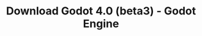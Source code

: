 ---
# Generated by /tools/generators/src/download_archive_generator !!! do not edit by hand !!!
title: 'Download Godot 4.0 (beta3) - Godot Engine'
type: 'download/archive'
name: '4.0'
flavor: 'beta3'
release_date: '2022-10-14T03:00:00-00:00'
release_notes: 'article/dev-snapshot-godot-4-0-beta-3/'
primaryPlatforms:
  - 'android.apk'
  - 'linux.64'
  - 'macos.universal'
  - 'windows.64'
  - 'web'
  - 'templates'
links:
  android.apk:
    name: 'android.apk'
    title: 'Android'
    caption: 'APK Universal (ARM64 + ARMv7 + x86_64 + x86)'
    tags:
      - 'APK download'
      - 'ARM64/v7'
      - 'x86 (64 & 32 bit)'
    hosts:
      github_builds:
        regular: 'https://github.com/godotengine/godot-builds/releases/download/4.0-beta3/Godot_v4.0-beta3_android_editor.apk'
        mono: '#'
      github:
        regular: 'https://github.com/godotengine/godot/releases/download/4.0-beta3/Godot_v4.0-beta3_android_editor.apk'
        mono: '#'
  linux.64:
    name: 'linux.64'
    title: 'Linux'
    caption: 'Padrão (x86_64)'
    tags:
      - '64 bit'
    hosts:
      github_builds:
        regular: 'https://github.com/godotengine/godot-builds/releases/download/4.0-beta3/Godot_v4.0-beta3_linux.x86_64.zip'
        mono: 'https://github.com/godotengine/godot-builds/releases/download/4.0-beta3/Godot_v4.0-beta3_mono_linux_x86_64.zip'
      github:
        regular: 'https://github.com/godotengine/godot/releases/download/4.0-beta3/Godot_v4.0-beta3_linux.x86_64.zip'
        mono: 'https://github.com/godotengine/godot/releases/download/4.0-beta3/Godot_v4.0-beta3_mono_linux_x86_64.zip'
  macos.universal:
    name: 'macos.universal'
    title: 'macOS'
    caption: 'Universal (x86_64 + Silício da Apple)'
    tags:
      - 'Intel/Apple Silicon'
      - '64 bit'
    hosts:
      github_builds:
        regular: 'https://github.com/godotengine/godot-builds/releases/download/4.0-beta3/Godot_v4.0-beta3_macos.universal.zip'
        mono: 'https://github.com/godotengine/godot-builds/releases/download/4.0-beta3/Godot_v4.0-beta3_mono_macos.universal.zip'
      github:
        regular: 'https://github.com/godotengine/godot/releases/download/4.0-beta3/Godot_v4.0-beta3_macos.universal.zip'
        mono: 'https://github.com/godotengine/godot/releases/download/4.0-beta3/Godot_v4.0-beta3_mono_macos.universal.zip'
  windows.64:
    name: 'windows.64'
    title: 'Windows'
    caption: 'Padrão (x86_64)'
    tags:
      - '64 bit'
    hosts:
      github_builds:
        regular: 'https://github.com/godotengine/godot-builds/releases/download/4.0-beta3/Godot_v4.0-beta3_win64.exe.zip'
        mono: 'https://github.com/godotengine/godot-builds/releases/download/4.0-beta3/Godot_v4.0-beta3_mono_win64.zip'
      github:
        regular: 'https://github.com/godotengine/godot/releases/download/4.0-beta3/Godot_v4.0-beta3_win64.exe.zip'
        mono: 'https://github.com/godotengine/godot/releases/download/4.0-beta3/Godot_v4.0-beta3_mono_win64.zip'
  web:
    name: 'web'
    title: 'Editor Web'
    caption: ''
    tags:
      - 'Self-hosted'
      - 'Cross-platform'
    hosts:
      github_builds:
        regular: 'https://github.com/godotengine/godot-builds/releases/download/4.0-beta3/Godot_v4.0-beta3_web_editor.zip'
        mono: '#'
      github:
        regular: 'https://github.com/godotengine/godot/releases/download/4.0-beta3/Godot_v4.0-beta3_web_editor.zip'
        mono: '#'
  linux.arm64:
    name: 'linux.arm64'
    title: 'Linux'
    caption: 'Padrão (ARM64)'
    tags:
      - 'ARM64'
      - '64 bit'
    hosts:
      github_builds:
        regular: 'https://github.com/godotengine/godot-builds/releases/download/4.0-beta3/Godot_v4.0-beta3_linux.arm64.zip'
        mono: 'https://github.com/godotengine/godot-builds/releases/download/4.0-beta3/Godot_v4.0-beta3_mono_linux_arm64.zip'
      github:
        regular: 'https://github.com/godotengine/godot/releases/download/4.0-beta3/Godot_v4.0-beta3_linux.arm64.zip'
        mono: 'https://github.com/godotengine/godot/releases/download/4.0-beta3/Godot_v4.0-beta3_mono_linux_arm64.zip'
  linux.32:
    name: 'linux.32'
    title: 'Linux'
    caption: 'Padrão (x86)'
    tags:
      - '32 bit'
    hosts:
      github_builds:
        regular: 'https://github.com/godotengine/godot-builds/releases/download/4.0-beta3/Godot_v4.0-beta3_linux.x86_32.zip'
        mono: 'https://github.com/godotengine/godot-builds/releases/download/4.0-beta3/Godot_v4.0-beta3_mono_linux_x86_32.zip'
      github:
        regular: 'https://github.com/godotengine/godot/releases/download/4.0-beta3/Godot_v4.0-beta3_linux.x86_32.zip'
        mono: 'https://github.com/godotengine/godot/releases/download/4.0-beta3/Godot_v4.0-beta3_mono_linux_x86_32.zip'
  linux.arm32:
    name: 'linux.arm32'
    title: 'Linux'
    caption: 'Padrão (ARM32)'
    tags:
      - 'ARM32'
      - '32 bit'
    hosts:
      github_builds:
        regular: 'https://github.com/godotengine/godot-builds/releases/download/4.0-beta3/Godot_v4.0-beta3_linux.arm32.zip'
        mono: 'https://github.com/godotengine/godot-builds/releases/download/4.0-beta3/Godot_v4.0-beta3_mono_linux_arm32.zip'
      github:
        regular: 'https://github.com/godotengine/godot/releases/download/4.0-beta3/Godot_v4.0-beta3_linux.arm32.zip'
        mono: 'https://github.com/godotengine/godot/releases/download/4.0-beta3/Godot_v4.0-beta3_mono_linux_arm32.zip'
  windows.32:
    name: 'windows.32'
    title: 'Windows'
    caption: 'Padrão (x86)'
    tags:
      - '32 bit'
    hosts:
      github_builds:
        regular: 'https://github.com/godotengine/godot-builds/releases/download/4.0-beta3/Godot_v4.0-beta3_win32.exe.zip'
        mono: 'https://github.com/godotengine/godot-builds/releases/download/4.0-beta3/Godot_v4.0-beta3_mono_win32.zip'
      github:
        regular: 'https://github.com/godotengine/godot/releases/download/4.0-beta3/Godot_v4.0-beta3_win32.exe.zip'
        mono: 'https://github.com/godotengine/godot/releases/download/4.0-beta3/Godot_v4.0-beta3_mono_win32.zip'
  aar_library:
    name: 'aar_library'
    title: 'Biblioteca de AAR'
    caption: ''
    tags:
      - 'Android plugins'
      - 'Java'
      - 'Kotlin'
    hosts:
      github_builds:
        regular: 'https://github.com/godotengine/godot-builds/releases/download/4.0-beta3/godot-lib.4.0.beta3.template_release.aar'
        mono: '#'
      github:
        regular: 'https://github.com/godotengine/godot/releases/download/4.0-beta3/godot-lib.4.0.beta3.template_release.aar'
        mono: '#'
  templates:
    name: 'templates'
    title: 'Modelos de exportação'
    caption: ''
    tags:
      - 'Utilizado para exportar os seus jogos para todas as plataformas suportadas'
    hosts:
      github_builds:
        regular: 'https://github.com/godotengine/godot-builds/releases/download/4.0-beta3/Godot_v4.0-beta3_export_templates.tpz'
        mono: 'https://github.com/godotengine/godot-builds/releases/download/4.0-beta3/Godot_v4.0-beta3_mono_export_templates.tpz'
      github:
        regular: 'https://github.com/godotengine/godot/releases/download/4.0-beta3/Godot_v4.0-beta3_export_templates.tpz'
        mono: 'https://github.com/godotengine/godot/releases/download/4.0-beta3/Godot_v4.0-beta3_mono_export_templates.tpz'
---